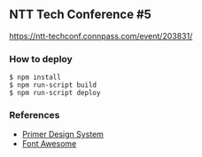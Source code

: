 ## NTT Tech Conference #5

https://ntt-techconf.connpass.com/event/203831/

### How to deploy

```
$ npm install
$ npm run-script build
$ npm run-script deploy
```

### References

- [Primer Design System](https://primer.style/)
- [Font Awesome](https://fontawesome.com/)
